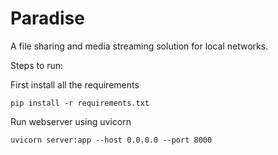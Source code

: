 Paradise
========

A file sharing and media streaming solution for local networks.

Steps to run:

First install all the requirements

```
pip install -r requirements.txt
```

Run webserver using uvicorn

```
uvicorn server:app --host 0.0.0.0 --port 8000
```
